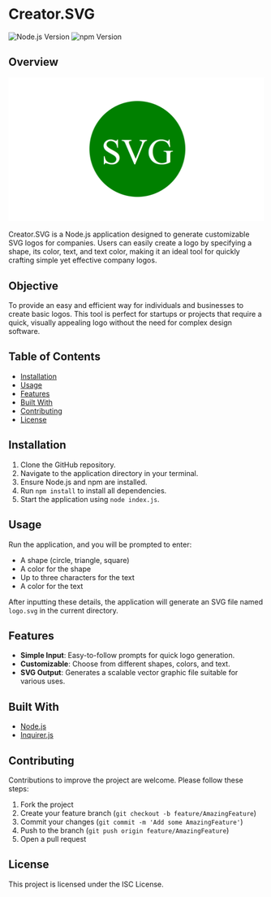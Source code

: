 # Creator.SVG

![Node.js Version](https://img.shields.io/badge/node-%3E%3D%2012.0.0-brightgreen)
![npm Version](https://img.shields.io/badge/npm-%3E%3D%206.0.0-blue)

## Overview

<p align="center">
<img src="./examples/example.png" width="auto" height="auto">
</p>

Creator.SVG is a Node.js application designed to generate customizable SVG logos for companies. Users can easily create a logo by specifying a shape, its color, text, and text color, making it an ideal tool for quickly crafting simple yet effective company logos.

## Objective

To provide an easy and efficient way for individuals and businesses to create basic logos. This tool is perfect for startups or projects that require a quick, visually appealing logo without the need for complex design software.

## Table of Contents

- [Installation](#installation)
- [Usage](#usage)
- [Features](#features)
- [Built With](#built-with)
- [Contributing](#contributing)
- [License](#license)

## Installation

1. Clone the GitHub repository.
2. Navigate to the application directory in your terminal.
3. Ensure Node.js and npm are installed.
4. Run `npm install` to install all dependencies.
5. Start the application using `node index.js`.

## Usage

Run the application, and you will be prompted to enter:

- A shape (circle, triangle, square)
- A color for the shape
- Up to three characters for the text
- A color for the text

After inputting these details, the application will generate an SVG file named `logo.svg` in the current directory.

## Features

- **Simple Input**: Easy-to-follow prompts for quick logo generation.
- **Customizable**: Choose from different shapes, colors, and text.
- **SVG Output**: Generates a scalable vector graphic file suitable for various uses.

## Built With

- [Node.js](https://nodejs.org/en/)
- [Inquirer.js](https://www.npmjs.com/package/inquirer)

## Contributing

Contributions to improve the project are welcome. Please follow these steps:

1. Fork the project
2. Create your feature branch (`git checkout -b feature/AmazingFeature`)
3. Commit your changes (`git commit -m 'Add some AmazingFeature'`)
4. Push to the branch (`git push origin feature/AmazingFeature`)
5. Open a pull request

## License

This project is licensed under the ISC License.
